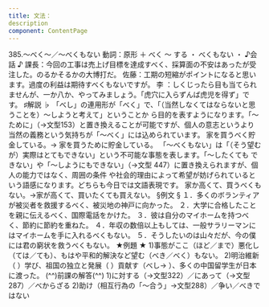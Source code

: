 ```yaml
---
title: 文法：
description
component: ContentPage
---
```



385.～べく～／～べくもない
動詞：原形 ＋ べく ～ する ・
べくもない ・
♪会話 ♪
課長：今回の工事は売上げ目標を達成すべく、採算面の不安はあったが受注した。のるかそるかの大博打だ。 佐藤：工期の短縮がポイントになると思います。過度の利益は期待すべくもないですが。
李 ：しくじったら目も当てられませんが、一か八か、やってみましょう。「虎穴に入らずんば虎児を得ず」です。
♯解説 ♭
「べし」の連用形が「べく」で、「（当然しなくてはならないと思うことを）～しようと考えて」ということか ら目的を表すようになります。「～ために」（→文型153）と置き換えることが可能ですが、個人の意志というより 当然の義務という気持ちが「～べく」には込められています。
家を買うべく貯金している。→ 家を買うために貯金している。 「～べくもない」は「（そう望むが）実際はとてもできない」という不可能な事態を表します。「～したくても
できない」や「～しようにもできない」（→文型 447）に置き換えられますが、個人の能力ではなく、周囲の条件 や社会的理由によって希望が妨げられているという語感になります。どちらも今日では文語表現です。
家か高くて、買うべくもない。→家が高くて、買いたくても買えない。
§例文 §
１．多くのボランティアが被災者を救援するべく、被災地の神戸に向かった。
２．大学に合格したことを親に伝えるべく、国際電話をかけた。
３．彼は自分のマイホームを持つべく、節約に節約を重ねた。
４．年収の数倍以上もしては、一般サラリーマンにはマイホームを手に入れるべくもない。
５．そうしたいのは山々だが、今の僕には君の窮状を救うべくもない。
★例題 ★
1)事態がここ（ほど／まで）悪化し（ては／ても）、もはや平和的解決など望む（べき／べく）もない。
2)明治維新（ ）学び、祖国の独立と発展（ ）貢献す（べし→ ）、多くの中国留学生が日本に渡った。
(^^)前課の解答(^^)
1)に対する（→文型322）／にあって（→文型287）／べからざる
2)助け（相互行為の「～合う」→文型288）／争い／べきではない

